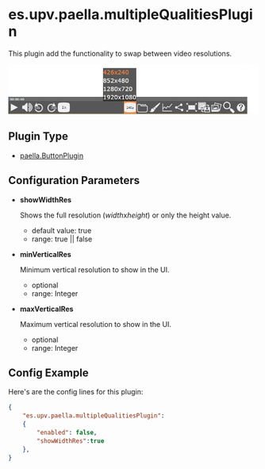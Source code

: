 ---
---

# es.upv.paella.multipleQualitiesPlugin

This plugin add the functionality to swap between video resolutions.

![](images/multipleQualitiesPlugin.jpg)

## Plugin Type

* [paella.ButtonPlugin](../developer/plugin_types.md)

## Configuration Parameters

* **showWidthRes**

    Shows the full resolution (*width*x*height*) or only the height value.
    - default value: true
    - range: true || false

* **minVerticalRes**
	
	Minimum vertical resolution to show in the UI.
    - optional
    - range: Integer

* **maxVerticalRes**

    Maximum vertical resolution to show in the UI.
    - optional
    - range: Integer

## Config Example

Here's are the config lines for this plugin:

```json
{
	"es.upv.paella.multipleQualitiesPlugin": 
	{
		"enabled": false,
		"showWidthRes":true
	},
}
```
